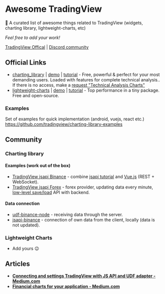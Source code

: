 # Awesome TradingView

🎉 A curated list of awesome things related to TradingView (widgets, charting library, lightweight-charts, etc)

*Feel free to add your work!*

[TradingView Offical](https://www.tradingview.com/HTML5-stock-forex-bitcoin-charting-library/) | [Discord community](https://discord.gg/UC7cGkvn4U)

## Official Links

* [charting_library](https://github.com/tradingview/charting_library) | [demo](https://charting-library.tradingview.com/) | [tutorial](https://github.com/tradingview/charting-library-tutorial) - Free, powerful & perfect for your most demanding users. Loaded with features for complete technical analysis.. If there is no access, make a [request "Technical Analysis Charts"](https://www.tradingview.com/HTML5-stock-forex-bitcoin-charting-library/?feature=technical-analysis-charts)
* [lightweight-charts](https://github.com/tradingview/lightweight-charts) | [demo](https://www.tradingview.com/lightweight-charts/) | [tutorial](https://www.tradingview.com/lightweight-charts/) - Top performance in a tiny package. Free and open-source.


### Examples

Set of examples for quick implementation (android, vuejs, react etc.) https://github.com/tradingview/charting-library-examples

## Community

### Charting library

#### Examples (work out of the box)

* [TradingView jsapi Binance](https://github.com/marcius-studio/tradingview-jsapi-binance) - combine [jsapi tutorial](https://github.com/tradingview/charting-library-tutorial) and [Vue.js](https://github.com/tradingview/charting-library-examples/tree/master/vuejs) (REST + WebSocket).
* [TradingView jsapi Forex](https://github.com/marcius-studio/tradingview-jsapi-forex) - forex provider, updating data every minute, [low-level save/load](https://github.com/tradingview/charting_library/wiki/Saving-and-Loading-Charts) API with backend.

#### Data connection

* [udf-binance-node](https://github.com/bergusman/tradingview-udf-binance-node) - receiving data through the server.
* [jsapi-binance](https://github.com/bergusman/tradingview-jsapi-binance) - connection of own data from the client, locally (data is not updated). 

### Lightweight Charts

* Add yours 😉

## Articles

* **[Connecting and settings TradingView with JS API and UDF adapter - Medium.com](https://medium.com/marcius-studio/connecting-and-settings-tradingview-with-js-api-and-udf-adapter-b790297a31fa)**
* **[Financial charts for your application - Medium.com](https://medium.com/marcius-studio/financial-charts-for-your-application-cfcceb147786)**
